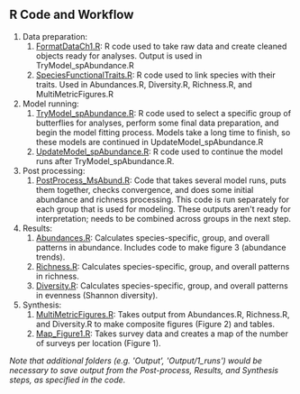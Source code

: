 ## R Code and Workflow

1. Data preparation: 
    1. [FormatDataCh1.R](R/FormatDataCh1.R): R code used to take raw data and create cleaned objects ready for analyses. Output is used in TryModel_spAbundance.R 
    2. [SpeciesFunctionalTraits.R](R/SpeciesFunctionalTraits.R): R code used to link species with their traits. Used in Abundances.R, Diversity.R, Richness.R, and MultiMetricFigures.R
2. Model running: 
    1. [TryModel_spAbundance.R](R/TryModel_spAbundance.R): R code used to select a specific group of butterflies for analyses, perform some final data preparation, and begin the model fitting process. Models take a long time to finish, so these models are continued in UpdateModel_spAbundance.R
    2. [UpdateModel_spAbundance.R](R/UpdateModel_spAbundance.R): R code used to continue the model runs after TryModel_spAbundance.R.
3. Post processing:
    1. [PostProcess_MsAbund.R](R/PostProcess_MsAbund.R): Code that takes several model runs, puts them together, checks convergence, and does some initial abundance and richness processing. This code is run separately for each group that is used for modeling. These outputs aren't ready for interpretation; needs to be combined across groups in the next step.
4. Results: 
    1. [Abundances.R](R/Abundances.R): Calculates species-specific, group, and overall patterns in abundance. Includes code to make figure 3 (abundance trends). 
    2. [Richness.R](R/Richness.R): Calculates species-specific, group, and overall patterns in richness. 
    3. [Diversity.R](R/Diversity.R): Calculates species-specific, group, and overall patterns in evenness (Shannon diversity). 
5. Synthesis:
    1. [MultiMetricFigures.R](R/MultiMetricFigures.R): Takes output from Abundances.R, Richness.R, and Diversity.R to make composite figures (Figure 2) and tables. 
    2. [Map_Figure1.R](R/Map_Figure1.R): Takes survey data and creates a map of the number of surveys per location (Figure 1). 

*Note that additional folders (e.g. 'Output', 'Output/1_runs') would be necessary to save output from the Post-process, Results, and Synthesis steps, as specified in the code.*